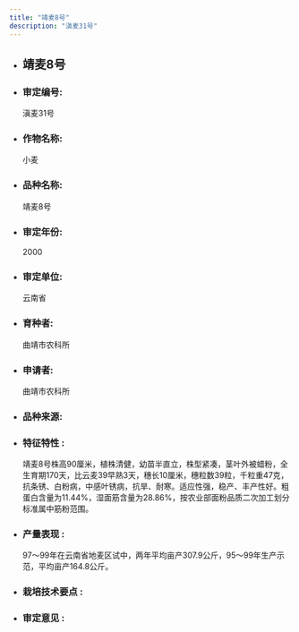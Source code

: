 ```yaml
---
title: "靖麦8号"
description: "滇麦31号"
---
```

* ## 靖麦8号
* ###  审定编号:  
   滇麦31号

*  ### 作物名称:  
   小麦

*   ###  品种名称: 
    靖麦8号

*   ### 审定年份: 
    2000

*   ### 审定单位:  
    云南省

*   ### 育种者:  
    曲靖市农科所

*   ### 申请者:  
    曲靖市农科所

*   ### 品种来源:  
    

*   ### 特征特性 : 
    靖麦8号株高90厘米，植株清健，幼苗半直立，株型紧凑，茎叶外被蜡粉，全生育期170天，比云麦39早熟3天，穗长10厘米，穗粒数39粒，千粒重47克，抗条锈、白粉病，中感叶锈病，抗旱、耐寒。适应性强，稳产、丰产性好。粗蛋白含量为11.44%，湿面筋含量为28.86%，按农业部面粉品质二次加工划分标准属中筋粉范围。

*   ### 产量表现 : 
    97～99年在云南省地麦区试中，两年平均亩产307.9公斤，95～99年生产示范，平均亩产164.8公斤。

*   ### 栽培技术要点 : 
    

*   ### 审定意见 : 
    
